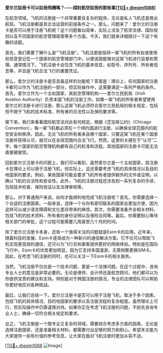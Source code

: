 **爱尔兰註冊卡可以註冊飛機嗎？——探討航空註冊的那些事[[TG💪+ @esim1088](https://t.me/s/esim1088)]**

在航空领域，飞机的注册是一个非常重要且复杂的程序。无论是私人飞机还是商业航班，飞机注册都是其合法运营的前提条件之一。那么，问题来了：爱尔兰的注册卡是否可以用于注册飞机呢？这个问题看似简单，实际上涉及了航空法律、国际规则以及不同国家的航空管理政策等多个方面。今天，我们就来详细探讨一下这个有趣的话题。

首先，我们需要了解什么是“飞机注册”。飞机注册是指将一架飞机的所有权或使用权信息登记在一个国家的航空管理部门中，以便该国能够对这架飞机进行监督和管理。通常情况下，飞机注册卡会包含飞机的基本信息，如型号、序列号、所有者信息等，并且是飞机合法飞行的重要凭证。

那么，爱尔兰的注册卡是否具备这样的功能呢？答案是：理论上，任何国家的注册卡都可以作为飞机注册的一部分，但实际操作中，这需要满足一系列严格的条件。首先，爱尔兰作为一个主权国家，其航空管理机构——爱尔兰民航局（Irish Aviation Authority）负责本国飞机的注册工作。如果一架飞机的所有者希望使用爱尔兰的注册卡进行注册，那么这架飞机必须符合爱尔兰民航局的相关规定，包括但不限于飞机的技术标准、所有者的合法性以及保险要求等。

接下来，我们来看看国际航空法对此有何规定。根据《芝加哥公约》（Chicago Convention），每一架飞机都必须在一个缔约国进行注册，以确保全球范围内的航空安全和秩序。因此，无论飞机的所有者来自哪个国家，只要这架飞机在某个国家注册并获得认可，就可以在全球范围内合法飞行。然而，这里的关键在于“认可”二字。每个国家的航空管理机构都有自己的标准和流程，其他国家的注册卡可能无法直接被接受。

回到爱尔兰注册卡的问题上，我们可以看到，虽然爱尔兰是一个主权国家，其注册卡在理论上可以用于注册飞机，但实际上，这还需要考虑飞机的具体情况以及目的地国家的要求。例如，某些国家可能会要求飞机所有者提供额外的文件或证明，以确认飞机的合法性和安全性。此外，飞机的注册过程还涉及到一系列复杂的手续，包括技术检查、保险验证以及法律审核等。

那么，对于普通用户来说，如何才能顺利地完成飞机注册呢？首先，你需要选择一个合适的注册国家。一般来说，选择一个与你有密切联系的国家会更加方便，因为这样可以减少语言障碍和文化差异带来的麻烦。其次，你需要准备齐全相关材料，包括飞机的技术资料、所有者的身份证明以及保险合同等。最后，你需要耐心等待相关部门的审批，这个过程可能需要几周甚至几个月的时间。

除了爱尔兰注册卡本身，还有一个值得关注的问题就是Esim卡的应用。近年来，随着科技的发展，Esim卡逐渐成为一种新兴的通信解决方案。它不仅可以帮助飞机实现更高效的通信，还可以为飞行员和乘客提供更好的网络体验。特别是在国际飞行中，Esim卡的优势更加明显，因为它支持多国漫游，无需频繁更换SIM卡。因此，在考虑飞机注册的同时，也可以关注一下Esim卡的相关服务。

当然，飞机注册不仅仅是一个技术问题，更是一个法律问题。在这个过程中，咨询专业人士的意见是非常必要的。无论是律师、会计师还是航空顾问，他们都可以为你提供宝贵的建议和支持。特别是对于跨国注册的情况，专业的法律团队可以帮助你更好地应对各种挑战。

最后，让我们总结一下。爱尔兰注册卡是否可以用于注册飞机，取决于多个因素，包括飞机的具体情况、目的地国家的要求以及注册流程的复杂程度。虽然理论上可行，但实际操作中仍需谨慎对待。如果你正在考虑飞机注册的问题，不妨先咨询专业人士，确保一切符合相关规定和要求。

总之，飞机注册是一个既专业又复杂的领域，需要综合考虑多方面的因素。无论是选择注册国家，还是准备相关材料，都需要付出足够的努力和耐心。希望本文能为大家提供一些有价值的参考信息，让大家在面对飞机注册时更加从容不迫。

[[TG💪+ @esim1088](https://t.me/s/esim1088) ![Image](https://i.postimg.cc/4NQfJmqS/Snipaste-2025-05-13-00-14-12.png)]